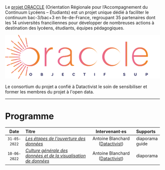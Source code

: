 Le [projet ORACCLE](https://oraccle.fr) (Orientation Régionale pour l’Accompagnement du Continuum Lycéens – Étudiants)
est un projet unique dédié à faciliter le continuum bac-3/bac+3 en Ile-de-France, regroupant 35 partenaires dont les 14 universités franciliennes pour développer de nombreuses actions à destination des lycéens, étudiants, équipes pédagogiques.

![](./img/oraccle_logo.png)

Le consortium du projet a confié à Datactivist le soin de sensibiliser et former les membres du projet à l'open data.

***

# Programme

| Date | Titre | Intervenant·es | Supports
| :---: | :--- | :---: | :---|
| `31-05-2022` | [*Les étapes de l'ouverture des données*](http://datactivist.coop/oraccle/open_data_pipeline) | Antoine Blanchard ([Datactivist](http://datactivist.coop/)) | diaporama <br/> guide |
| `10-06-2022` | [*Culture générale des données et de la visualisation de données*](http://datactivist.coop/oraccle/culture_g) | Antoine Blanchard ([Datactivist](http://datactivist.coop/)) | diaporama |
